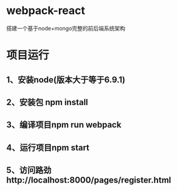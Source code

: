 # webpack-react
搭建一个基于node+mongo完整的前后端系统架构
# 项目运行
## 1、安装node(版本大于等于6.9.1)
## 2、安装包 npm install
## 3、编译项目npm run webpack
## 4、运行项目npm start
## 5、访问路劲http://localhost:8000/pages/register.html
